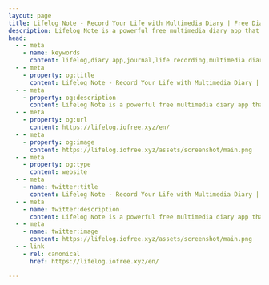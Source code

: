 ```yaml
---
layout: page
title: Lifelog Note - Record Your Life with Multimedia Diary | Free Diary App
description: Lifelog Note is a powerful free multimedia diary app that supports rich text editing, photos, videos, audio recording, calendar view, data export, cloud sync and more. Capture every beautiful moment of your life. Free download for iOS and Android.
head:
  - - meta
    - name: keywords
      content: lifelog,diary app,journal,life recording,multimedia diary,free diary app,mobile diary app,iOS diary app,Android diary software,personal diary,private diary,digital diary
  - - meta
    - property: og:title
      content: Lifelog Note - Record Your Life with Multimedia Diary | Free Diary App
  - - meta
    - property: og:description
      content: Lifelog Note is a powerful free multimedia diary app that supports rich text editing, photos, videos, audio recording, calendar view, data export, cloud sync and more. Capture every beautiful moment of your life. Free download for iOS and Android.
  - - meta
    - property: og:url
      content: https://lifelog.iofree.xyz/en/
  - - meta
    - property: og:image
      content: https://lifelog.iofree.xyz/assets/screenshot/main.png
  - - meta
    - property: og:type
      content: website
  - - meta
    - name: twitter:title
      content: Lifelog Note - Record Your Life with Multimedia Diary | Free Diary App
  - - meta
    - name: twitter:description
      content: Lifelog Note is a powerful free multimedia diary app that supports rich text editing, photos, videos, audio recording, calendar view, data export, cloud sync and more.
  - - meta
    - name: twitter:image
      content: https://lifelog.iofree.xyz/assets/screenshot/main.png
  - - link
    - rel: canonical
      href: https://lifelog.iofree.xyz/en/

---
```


<script setup>
import { screenshotsConfig } from '../../config/screenshots.js'
</script>

<HeroWithPhoneEn 
  name="Lifelog Note"
  text="Record your life with text, images, videos, and audio"
  tagline="Capture every beautiful moment of your life"
  downloadLink="/en/docs/download"
  learnMoreLink="/en/"
/>

<FeatureGalleryEn :screenshots="screenshotsConfig.en" />